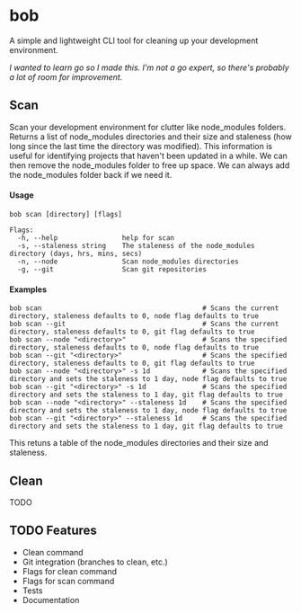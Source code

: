 # bob

A simple and lightweight CLI tool for cleaning up your development environment.

_I wanted to learn go so I made this. I'm not a go expert, so there's probably a lot of room for improvement._

## Scan

Scan your development environment for clutter like node_modules folders.
Returns a list of node_modules directories and their size and staleness (how long since the last time the directory was modified).
This information is useful for identifying projects that haven't been updated in a while. We can then remove the node_modules folder to free up space.
We can always add the node_modules folder back if we need it.

#### Usage

```
bob scan [directory] [flags]

Flags:
  -h, --help                help for scan
  -s, --staleness string    The staleness of the node_modules directory (days, hrs, mins, secs)
  -n, --node                Scan node_modules directories
  -g, --git                 Scan git repositories
```

#### Examples

```
bob scan                                        # Scans the current directory, staleness defaults to 0, node flag defaults to true
bob scan --git                                  # Scans the current directory, staleness defaults to 0, git flag defaults to true
bob scan --node "<directory>"                   # Scans the specified directory, staleness defaults to 0, node flag defaults to true
bob scan --git "<directory>"                    # Scans the specified directory, staleness defaults to 0, git flag defaults to true
bob scan --node "<directory>" -s 1d             # Scans the specified directory and sets the staleness to 1 day, node flag defaults to true
bob scan --git "<directory>" -s 1d              # Scans the specified directory and sets the staleness to 1 day, git flag defaults to true
bob scan --node "<directory>" --staleness 1d    # Scans the specified directory and sets the staleness to 1 day, node flag defaults to true
bob scan --git "<directory>" --staleness 1d     # Scans the specified directory and sets the staleness to 1 day, git flag defaults to true
```

This retuns a table of the node_modules directories and their size and staleness.

## Clean

TODO

## TODO Features

- Clean command
- Git integration (branches to clean, etc.)
- Flags for clean command
- Flags for scan command
- Tests
- Documentation
